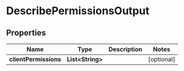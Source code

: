 

# DescribePermissionsOutput


## Properties

| Name | Type | Description | Notes |
|------------ | ------------- | ------------- | -------------|
|**clientPermissions** | **List&lt;String&gt;** |  |  [optional] |




